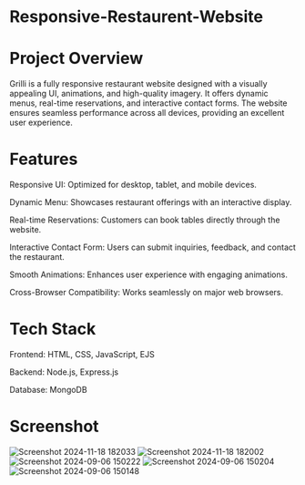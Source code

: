 # Responsive-Restaurent-Website

# Project Overview

Grilli is a fully responsive restaurant website designed with a visually appealing UI, animations, and high-quality imagery. It offers dynamic menus, real-time reservations, and interactive contact forms. The website ensures seamless performance across all devices, providing an excellent user experience.

# Features

Responsive UI: Optimized for desktop, tablet, and mobile devices.

Dynamic Menu: Showcases restaurant offerings with an interactive display.

Real-time Reservations: Customers can book tables directly through the website.

Interactive Contact Form: Users can submit inquiries, feedback, and contact the restaurant.

Smooth Animations: Enhances user experience with engaging animations.

Cross-Browser Compatibility: Works seamlessly on major web browsers.

# Tech Stack

Frontend: HTML, CSS, JavaScript, EJS

Backend: Node.js, Express.js

Database: MongoDB

# Screenshot

![Screenshot 2024-11-18 182033](https://github.com/user-attachments/assets/dfed490a-3fcc-42cc-96fd-1d3d89f7610d)
![Screenshot 2024-11-18 182002](https://github.com/user-attachments/assets/f0c8a383-c253-47c6-81a6-90df18e50223)
![Screenshot 2024-09-06 150222](https://github.com/user-attachments/assets/1aed61e4-d20b-44e1-8cef-3ec6196a80f8)
![Screenshot 2024-09-06 150204](https://github.com/user-attachments/assets/b28f73a3-ec1e-4688-b32c-2dfe56cab91b)
![Screenshot 2024-09-06 150148](https://github.com/user-attachments/assets/da00b8e8-1581-4fb7-bfc5-46cfce21f6be)
